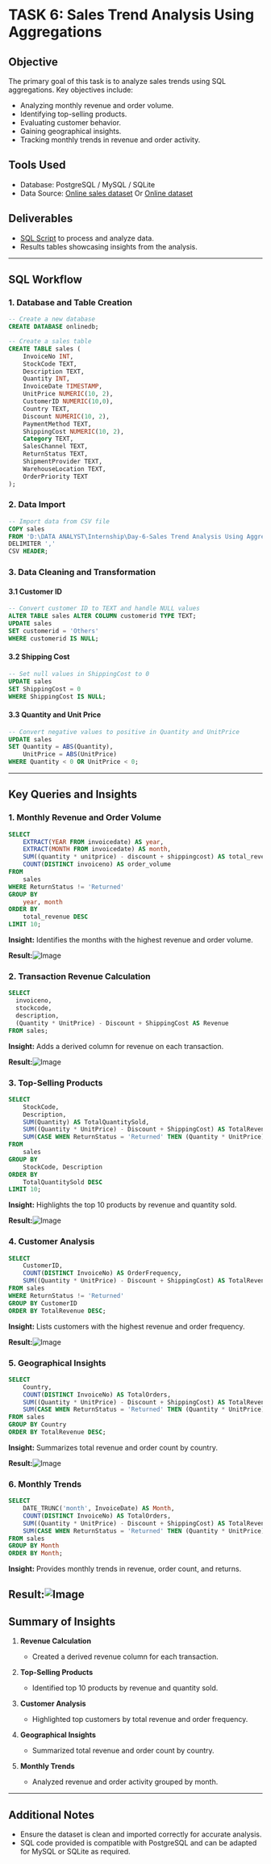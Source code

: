 # TASK 6: Sales Trend Analysis Using Aggregations

## Objective
The primary goal of this task is to analyze sales trends using SQL aggregations. Key objectives include:

- Analyzing monthly revenue and order volume.
- Identifying top-selling products.
- Evaluating customer behavior.
- Gaining geographical insights.
- Tracking monthly trends in revenue and order activity.

## Tools Used
- Database: PostgreSQL / MySQL / SQLite
- Data Source: [Online sales dataset](https://www.kaggle.com/datasets/yusufdelikkaya/online-sales-dataset/data) Or [Online dataset](https://github.com/saurabhtikadar/DATA-ANALYST-INTERNS/blob/main/Task%206/Online%20Dataset.zip)

## Deliverables
- [SQL Script](https://github.com/saurabhtikadar/DATA-ANALYST-INTERNS/blob/main/Task%206/Online%20Sales%20SQL%20Script.sql) to process and analyze data.
- Results tables showcasing insights from the analysis.

---

## SQL Workflow

### 1. **Database and Table Creation**

```sql
-- Create a new database
CREATE DATABASE onlinedb;

-- Create a sales table
CREATE TABLE sales (
    InvoiceNo INT,
    StockCode TEXT,
    Description TEXT,
    Quantity INT,
    InvoiceDate TIMESTAMP,
    UnitPrice NUMERIC(10, 2),
    CustomerID NUMERIC(10,0),
    Country TEXT,
    Discount NUMERIC(10, 2),
    PaymentMethod TEXT,
    ShippingCost NUMERIC(10, 2),
    Category TEXT,
    SalesChannel TEXT,
    ReturnStatus TEXT,
    ShipmentProvider TEXT,
    WarehouseLocation TEXT,
    OrderPriority TEXT
);
```

### 2. **Data Import**

```sql
-- Import data from CSV file
COPY sales
FROM 'D:\DATA ANALYST\Internship\Day-6-Sales Trend Analysis Using Aggregations\Online Dataset\online_sales_dataset.csv'
DELIMITER ','
CSV HEADER;
```

### 3. **Data Cleaning and Transformation**

#### 3.1 Customer ID
```sql
-- Convert customer ID to TEXT and handle NULL values
ALTER TABLE sales ALTER COLUMN customerid TYPE TEXT;
UPDATE sales
SET customerid = 'Others'
WHERE customerid IS NULL;
```

#### 3.2 Shipping Cost
```sql
-- Set null values in ShippingCost to 0
UPDATE sales
SET ShippingCost = 0
WHERE ShippingCost IS NULL;
```

#### 3.3 Quantity and Unit Price
```sql
-- Convert negative values to positive in Quantity and UnitPrice
UPDATE sales
SET Quantity = ABS(Quantity),
    UnitPrice = ABS(UnitPrice)
WHERE Quantity < 0 OR UnitPrice < 0;
```

---

## Key Queries and Insights

### 1. **Monthly Revenue and Order Volume**

```sql
SELECT
    EXTRACT(YEAR FROM invoicedate) AS year,
    EXTRACT(MONTH FROM invoicedate) AS month,
    SUM((quantity * unitprice) - discount + shippingcost) AS total_revenue,
    COUNT(DISTINCT invoiceno) AS order_volume
FROM
    sales
WHERE ReturnStatus != 'Returned'
GROUP BY
    year, month
ORDER BY
    total_revenue DESC
LIMIT 10;
```
**Insight:** Identifies the months with the highest revenue and order volume.

**Result:**![Image](https://github.com/user-attachments/assets/9f046591-8575-446d-9c04-d2e16387f4a0)
### 2. **Transaction Revenue Calculation**

```sql
SELECT
  invoiceno,
  stockcode,
  description,
  (Quantity * UnitPrice) - Discount + ShippingCost AS Revenue
FROM sales;
```
**Insight:** Adds a derived column for revenue on each transaction.

**Result:**![Image](https://github.com/user-attachments/assets/53f258aa-3313-4e6d-9aa0-2314455f5c1d)
### 3. **Top-Selling Products**

```sql
SELECT
    StockCode,
    Description,
    SUM(Quantity) AS TotalQuantitySold,
    SUM((Quantity * UnitPrice) - Discount + ShippingCost) AS TotalRevenue,
    SUM(CASE WHEN ReturnStatus = 'Returned' THEN (Quantity * UnitPrice) + Discount - ShippingCost ELSE 0 END) AS TotalReturns
FROM
    sales
GROUP BY
    StockCode, Description
ORDER BY
    TotalQuantitySold DESC
LIMIT 10;
```
**Insight:** Highlights the top 10 products by revenue and quantity sold.

**Result:**![Image](https://github.com/user-attachments/assets/988fc2de-fdc6-433d-835a-cea52b3383eb)
### 4. **Customer Analysis**

```sql
SELECT
    CustomerID,
    COUNT(DISTINCT InvoiceNo) AS OrderFrequency,
    SUM((Quantity * UnitPrice) - Discount + ShippingCost) AS TotalRevenue
FROM sales
WHERE ReturnStatus != 'Returned'
GROUP BY CustomerID
ORDER BY TotalRevenue DESC;
```
**Insight:** Lists customers with the highest revenue and order frequency.

**Result:**![Image](https://github.com/user-attachments/assets/9b5750a6-62d4-4228-baff-647737ae039c)
### 5. **Geographical Insights**

```sql
SELECT
    Country,
    COUNT(DISTINCT InvoiceNo) AS TotalOrders,
    SUM((Quantity * UnitPrice) - Discount + ShippingCost) AS TotalRevenue,
    SUM(CASE WHEN ReturnStatus = 'Returned' THEN (Quantity * UnitPrice) + Discount - ShippingCost ELSE 0 END) AS TotalReturns
FROM sales
GROUP BY Country
ORDER BY TotalRevenue DESC;
```
**Insight:** Summarizes total revenue and order count by country.

**Result:**![Image](https://github.com/user-attachments/assets/6956e7b5-1884-430d-a678-f880bb8cf6db)
### 6. **Monthly Trends**

```sql
SELECT
    DATE_TRUNC('month', InvoiceDate) AS Month,
    COUNT(DISTINCT InvoiceNo) AS TotalOrders,
    SUM((Quantity * UnitPrice) - Discount + ShippingCost) AS TotalRevenue,
    SUM(CASE WHEN ReturnStatus = 'Returned' THEN (Quantity * UnitPrice) + Discount - ShippingCost ELSE 0 END) AS TotalReturns
FROM sales
GROUP BY Month
ORDER BY Month;
```
**Insight:** Provides monthly trends in revenue, order count, and returns.

**Result:**![Image](https://github.com/user-attachments/assets/847ec11a-219f-4253-a21c-e8df48df8fd6)
---

## Summary of Insights

1. **Revenue Calculation**
   - Created a derived revenue column for each transaction.

2. **Top-Selling Products**
   - Identified top 10 products by revenue and quantity sold.

3. **Customer Analysis**
   - Highlighted top customers by total revenue and order frequency.

4. **Geographical Insights**
   - Summarized total revenue and order count by country.

5. **Monthly Trends**
   - Analyzed revenue and order activity grouped by month.

---

## Additional Notes
- Ensure the dataset is clean and imported correctly for accurate analysis.
- SQL code provided is compatible with PostgreSQL and can be adapted for MySQL or SQLite as required.

